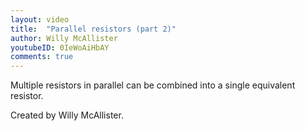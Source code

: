 ```yaml
---
layout: video
title:  "Parallel resistors (part 2)"
author: Willy McAllister
youtubeID: 0IeWoAiHbAY
comments: true
--- 
```


Multiple resistors in parallel can be combined into a single equivalent resistor. 

Created by Willy McAllister.